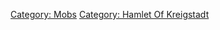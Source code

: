 [Category: Mobs](Category:_Mobs "wikilink") [Category: Hamlet Of
Kreigstadt](Category:_Hamlet_Of_Kreigstadt "wikilink")
